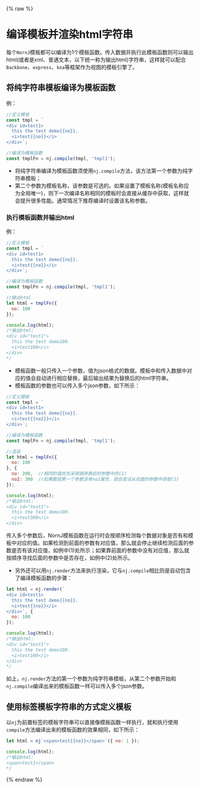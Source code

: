 {% raw %}
# 编译模板并渲染html字符串

每个`NornJ`模板都可以编译为1个模板函数。传入数据并执行此模板函数则可以输出html(或者是xml、普通文本，以下统一称为输出html)字符串，这样就可以配合`Backbone`、`express`、`koa`等框架作为视图的模板引擎了。

## 将纯字符串模板编译为模板函数

例：

```js
//定义模板
const tmpl = `
<div id=test1>
  this the test demo{{no}}.
  <i>test{{no}}</i>
</div>`;

//编译为模板函数
const tmplFn = nj.compile(tmpl, 'tmpl1');
```

* 将纯字符串编译为模板函数须使用`nj.compile`方法，该方法第一个参数为纯字符串模板；
* 第二个参数为模板名称，该参数是可选的。如果设置了模板名称(模板名称应为全局唯一)，则下一次编译名称相同的模板时会直接从缓存中获取，这样就会提升很多性能。通常情况下推荐编译时设置该名称参数。

### 执行模板函数并输出html

例：

```js
//定义模板
const tmpl = `
<div id=test1>
  this the test demo{{no}}.
  <i>test{{no}}</i>
</div>`;

//编译为模板函数
const tmplFn = nj.compile(tmpl, 'tmpl1');

//输出html
let html = tmplFn({
  no: 100
});

console.log(html);
/*输出html:
<div id="test1">
  this the test demo100.
  <i>test100</i>
</div>
*/
```

* 模板函数一般只传入一个参数，值为json格式的数据。模板中和传入数据中对应的值会自动进行相应替换，最后输出结果为替换后的html字符串。
* 模板函数的参数也可以传入多个json参数，如下所示：

```js
//定义模板
const tmpl = `
<div id=test1>
  this the test demo{{no}}.
  <i>test{{no2}}</i>
</div>`;

//编译为模板函数
const tmplFn = nj.compile(tmpl, 'tmpl1');

//渲染
let html = tmplFn({
  no: 100
}, {
  no: 200,  //相同的值优先采用顺序靠前的参数中的(1)
  no2: 300  //如果数组第一个参数没有no2属性，就会尝试从后面的参数中获取(2)
});

console.log(html);
/*输出html:
<div id="test1">
  this the test demo100.
  <i>test300</i>
</div>
```

传入多个参数后，NornJ模板函数在运行时会按顺序检测每个数据对象是否有和模板中对应的值。如果检测到前面的参数有对应值，那么就会停止继续检测后面的参数是否有该对应值，如例中(1)处所示；如果靠前面的参数中没有对应值，那么就按顺序寻找后面的参数中是否存在，如例中(2)处所示。

* 另外还可以用`nj.render`方法来执行渲染，它与`nj.compile`相比则是自动包含了编译模板函数的步骤：

```js
let html = nj.render(`
<div id=test1>
  this the test demo{{no}}.
  <i>test{{no}}</i>
</div>`, {
  no: 100
});

console.log(html);
/*输出html:
<div id="test1">
  this the test demo100.
  <i>test100</i>
</div>
*/
```

如上，`nj.render`方法的第一个参数为纯字符串模板，从第二个参数开始和`nj.compile`编译出来的模板函数一样可以传入多个json参数。

## 使用标签模板字符串的方式定义模板

以`nj`为前置标签的模板字符串可以直接像模板函数一样执行，就和执行使用`compile`方法编译出来的模板函数的效果相同，如下所示：

```js
let html = nj`<span>test{{no}}</span>`({ no: 1 });

console.log(html);
/*输出html:
<span>test1</span>
*/
```
{% endraw %}